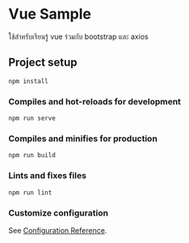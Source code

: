 <h1>Vue Sample</h1>
<p>ใช้สำหรับเรียนรู้ vue ร่วมกับ bootstrap และ axios</p>

## Project setup
```
npm install
```

### Compiles and hot-reloads for development
```
npm run serve
```

### Compiles and minifies for production
```
npm run build
```

### Lints and fixes files
```
npm run lint
```

### Customize configuration
See [Configuration Reference](https://cli.vuejs.org/config/).
